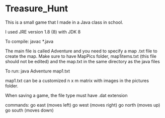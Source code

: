 # Treasure_Hunt
This is a small game that I made in a Java class in school.

I used JRE version 1.8 (8) with JDK 8

To compile:
javac *.java

The main file is called Adventure and you need to specify a map .txt file to create the map.
Make sure to have MapPics folder, map1items.txt (this file should not be edited) and the map.txt in the same directory as the java files

To run:
java Adventure map1.txt

map1.txt can be a customized n x m matrix with images in the pictures folder.

When saving a game, the file type must have .dat extension

commands:
go east (moves left)
go west (moves right)
go north (moves up)
go south (moves down)
